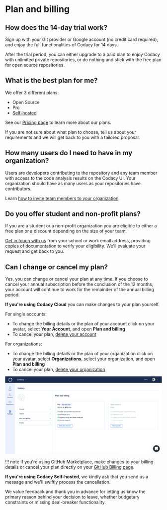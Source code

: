 # Plan and billing

## How does the 14-day trial work?

Sign up with your Git provider or Google account (no credit card required), and enjoy the full functionalities of Codacy for 14 days.

After the trial period, you can either upgrade to a paid plan to enjoy Codacy with unlimited private repositories, or do nothing and stick with the free plan for open source repositories.

## What is the best plan for me?

We offer 3 different plans:

-   Open Source
-   Pro
-   [Self-hosted](https://www.codacy.com/self-hosted)

See our [Pricing page](https://www.codacy.com/pricing) to learn more about our plans.

If you are not sure about what plan to choose, tell us about your requirements and we will get back to you with a tailored proposal.

## How many users do I need to have in my organization?

Users are developers contributing to the repository and any team member with access to the code analysis results on the Codacy UI. Your organization should have as many users as your repositories have contributors.

Learn [how to invite team members to your organization](../../organizations/manual-organizations/creating-and-managing-teams.md).

## Do you offer student and non-profit plans?

If you are a student or a non-profit organization you are eligible to either a free plan or a discount depending on the size of your team.

[Get in touch with us](mailto:support@codacy.com) from your school or work email address, providing copies of documentation to verify your eligibility. We'll evaluate your request and get back to you.

## Can I change or cancel my plan?

Yes, you can change or cancel your plan at any time. If you choose to cancel your annual subscription before the conclusion of the 12 months, your account will continue to work for the remainder of the annual billing period.

**If you're using Codacy Cloud** you can make changes to your plan yourself.

For single accounts:

-   To change the billing details or the plan of your account click on your avatar, select **Your Account**, and open **Plan and billing**
-   To cancel your plan, [delete your account](../your-account/managing-your-profile.md#deleting-your-account)

For organizations:

-   To change the billing details or the plan of your organization click on your avatar, select **Organizations**, select your organization, and open **Plan and billing**
-   To cancel your plan, [delete your organization](../../organizations/what-are-synced-organizations.md#deleting-an-organization)

![](images/plan-billing.png)

!!! note
    If you're using GitHub Marketplace, make changes to your billing details or cancel your plan directly on your [GitHub Billing page](https://github.com/settings/billing).

**If you're using Codacy Self-hosted**, we kindly ask that you send us a message and we'll swiftly process the cancellation.

We value feedback and thank you in advance for letting us know the primary reason behind your decision to leave, whether budgetary constraints or missing deal-breaker functionality.
